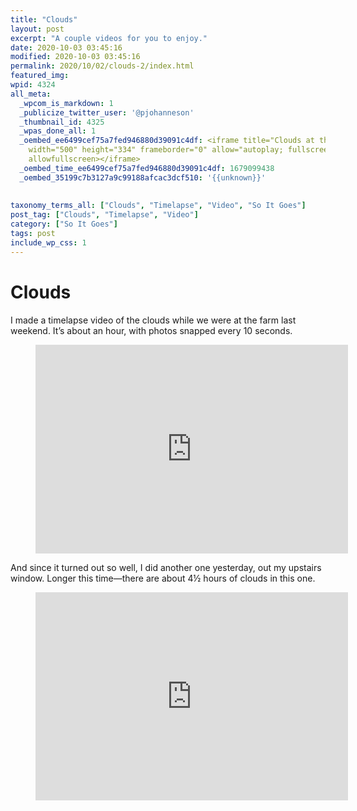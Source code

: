 ```yaml
---
title: "Clouds"
layout: post
excerpt: "A couple videos for you to enjoy."
date: 2020-10-03 03:45:16
modified: 2020-10-03 03:45:16
permalink: 2020/10/02/clouds-2/index.html
featured_img: 
wpid: 4324
all_meta: 
  _wpcom_is_markdown: 1
  _publicize_twitter_user: '@pjohanneson'
  _thumbnail_id: 4325
  _wpas_done_all: 1
  _oembed_ee6499cef75a7fed946880d39091c4df: <iframe title="Clouds at the farm" src="https://player.vimeo.com/video/463529201?h=88f71155af&amp;dnt=1&amp;app_id=122963"
    width="500" height="334" frameborder="0" allow="autoplay; fullscreen; picture-in-picture"
    allowfullscreen></iframe>
  _oembed_time_ee6499cef75a7fed946880d39091c4df: 1679099438
  _oembed_35199c7b3127a9c99188afcac3dcf510: '{{unknown}}'
  
  
taxonomy_terms_all: ["Clouds", "Timelapse", "Video", "So It Goes"]
post_tag: ["Clouds", "Timelapse", "Video"]
category: ["So It Goes"]
tags: post
include_wp_css: 1
---
```


# Clouds

I made a timelapse video of the clouds while we were at the farm last weekend. It’s about an hour, with photos snapped every 10 seconds.

<figure class="wp-block-embed-vimeo wp-block-embed is-type-video is-provider-vimeo wp-embed-aspect-4-3 wp-has-aspect-ratio"><div class="wp-block-embed__wrapper"><iframe allow="autoplay; fullscreen; picture-in-picture" allowfullscreen="" frameborder="0" height="334" loading="lazy" src="https://player.vimeo.com/video/463529201?h=88f71155af&dnt=1&app_id=122963" title="Clouds at the farm" width="500"></iframe></div></figure>And since it turned out so well, I did another one yesterday, out my upstairs window. Longer this time—there are about 4½ hours of clouds in this one.

<figure class="wp-block-embed-vimeo wp-block-embed is-type-video is-provider-vimeo wp-embed-aspect-4-3 wp-has-aspect-ratio"><div class="wp-block-embed__wrapper"><iframe allow="autoplay; fullscreen; picture-in-picture" allowfullscreen="" frameborder="0" height="333" loading="lazy" src="https://player.vimeo.com/video/464021703?h=15be74085d&dnt=1&app_id=122963" title="Afternoon clouds" width="500"></iframe></div></figure>